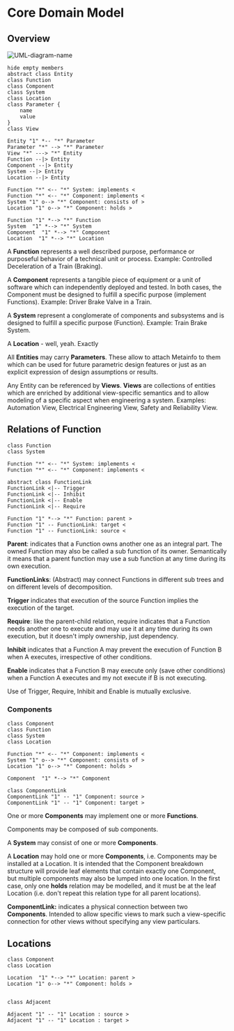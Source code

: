 # Core Domain Model

## Overview

![UML-diagram-name](http://www.plantuml.com/plantuml/proxy?cache=no&src=https://raw.githubusercontent.com/onouv/fscl/newgen/doc/fscl/uml/core-domain-model.iuml)

```plantuml
hide empty members
abstract class Entity
class Function
class Component
class System
class Location
class Parameter {
	name
	value
}
class View

Entity "1" *-- "*" Parameter
Parameter "*" --> "*" Parameter
View "*" ---> "*" Entity
Function --|> Entity
Component --|> Entity
System --|> Entity
Location --|> Entity

Function "*" <-- "*" System: implements <
Function "*" <-- "*" Component: implements <
System "1" o--> "*" Component: consists of >
Location "1" o--> "*" Component: holds >

Function "1" *--> "*" Function 
System  "1" *--> "*" System
Component  "1" *--> "*" Component
Location  "1" *--> "*" Location
```

 A **Function** represents a well described purpose, performance or purposeful behavior of a technical unit or process.  Example: Controlled Deceleration of a Train (Braking).

A **Component** represents a tangible piece of equipment or a unit of software which can independently deployed and tested. In both cases, the Component must be designed to fulfill a specific purpose (implement Functions). Example:  Driver Brake Valve in a Train.

A **System** represent a conglomerate of components and subsystems and is designed to fulfill a specific purpose (Function). Example: Train Brake System.    

A **Location** - well, yeah. Exactly

All **Entities** may carry **Parameters**. These allow to attach Metainfo to them which can be used for future parametric design features or just as an explicit expression of design assumptions or results.

Any Entity can be referenced by **Views**. **Views** are collections of entities which are enriched by additional view-specific semantics and to allow modeling of a specific aspect when engineering a system. Examples: Automation View, Electrical Engineering View, Safety and Reliability View.   

## Relations of Function 
```plantuml
class Function
class System

Function "*" <-- "*" System: implements <
Function "*" <-- "*" Component: implements <

abstract class FunctionLink
FunctionLink <|-- Trigger
FunctionLink <|-- Inhibit
FunctionLink <|-- Enable
FunctionLink <|-- Require

Function "1" *--> "*" Function: parent >
Function "1" -- FunctionLink: target <
Function "1" -- FunctionLink: source <
```



**Parent**: indicates that a Function owns another one as an integral part. The owned Function may also be called a sub function of its owner. Semantically it means that a parent function may use a sub function at any time during its own execution. 

**FunctionLinks**: (Abstract) may connect Functions in different sub trees and on different levels of decomposition. 

**Trigger** indicates that execution of the source  Function implies the execution of the target. 

**Require**:  like the parent-child relation, require indicates that a Function needs another one to execute and may use it at any time during its own execution, but it doesn't imply ownership, just dependency.

**Inhibit** indicates that a Function A may prevent the execution of Function B when A executes, irrespective of other conditions.

**Enable** indicates that a Function B may execute only (save other conditions) when a Function A executes and my not execute if B is not executing.

Use of Trigger, Require, Inhibit and Enable is mutually exclusive.



### Components

```plantuml
class Component
class Function
class System
class Location

Function "*" <-- "*" Component: implements <
System "1" o--> "*" Component: consists of >
Location "1" o--> "*" Component: holds >

Component  "1" *--> "*" Component

class ComponentLink
ComponentLink "1" -- "1" Component: source >
ComponentLink "1" -- "1" Component: target >

```

One or more **Components** may implement one or more **Functions**.

Components may be composed of sub components. 

A **System** may consist of one or more **Components**.

A **Location** may hold one or more **Components**, i.e. Components may be installed at a Location. It is intended that the Component breakdown structure will provide leaf elements that contain exactly one Component, but multiple components may also be lumped into one location.  In the first case, only one **holds** relation may be modelled, and it must be at the leaf Location (i.e. don't repeat this relation type for all parent locations). 

**ComponentLink:** indicates a physical connection between two **Components**. Intended to allow specific views to mark such a view-specific connection for other views without specifying any view particulars.

## Locations

```plantuml
class Component
class Location

Location  "1" *--> "*" Location: parent >
Location "1" o--> "*" Component: holds >


class Adjacent

Adjacent "1" -- "1" Location : source >
Adjacent "1" -- "1" Location : target > 

```
